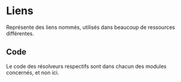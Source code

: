 Liens
=====

Représente des liens nommés, utilisés dans beaucoup de ressources différentes.

Code
----

Le code des résolveurs respectifs sont dans chacun des modules concernés, et non ici.
